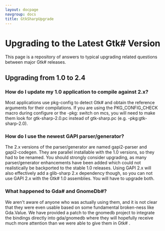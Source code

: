 ```yaml
---
layout: docpage
navgroup: docs
title: GtkSharpUpgrade
---
```


Upgrading to the Latest Gtk\# Version
=====================================

This page is a repository of answers to typical upgrading related questions between major Gtk\# releases.

Upgrading from 1.0 to 2.4
-------------------------

### How do I update my 1.0 application to compile against 2.x?

Most applications use pkg-config to detect Gtk\# and obtain the reference arguments for their compilations. If you are using the PKG\_CONFIG\_CHECK macro during configure or the -pkg: switch on mcs, you will need to make them look for gtk-sharp-2.0.pc instead of gtk-sharp.pc (e.g. -pkg:gtk-sharp-2.0).

### How do I use the newest GAPI parser/generator?

The 2.x versions of the parser/generator are named gapi2-parser and gapi2-codegen. They are parallel installable with the 1.0 versions, so they had to be renamed. You should strongly consider upgrading, as many parser/generator enhancements have been added which could not realistically be backported to the stable 1.0 releases. Using GAPI 2.x will also effectively add a glib-sharp 2.x dependency though, so you can not use GAPI 2.x with the Gtk\# 1.0 assemblies. You will have to upgrade both.

### What happened to Gda\# and GnomeDb\#?

We aren't aware of anyone who was actually using them, and it is not clear that they were even usable based on some fundamental broken-ness like Gda.Value. We have provided a patch to the gnomedb project to integrate the bindings directly into gda/gnomedb where they will hopefully receive much more attention than we were able to give them in Gtk\# .

